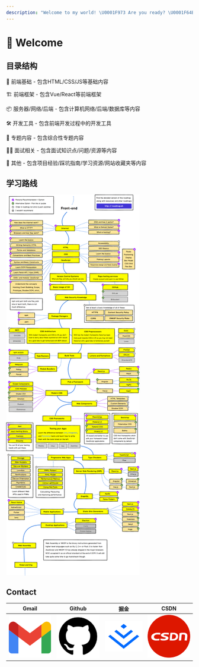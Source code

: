 ```yaml
---
description: "Welcome to my world! \U0001F973 Are you ready? \U0001F64B‍♂️ Let's start! \U0001F4AB"
---
```


# 👋 Welcome

## 目录结构

📖 前端基础 - 包含HTML/CSS/JS等基础内容

🏗 前端框架 - 包含Vue/React等前端框架

📦 服务器/网络/后端 - 包含计算机网络/后端/数据库等内容

🛠 开发工具 - 包含前端开发过程中的开发工具

🤔 专题内容 - 包含综合性专题内容

🧑‍💻 面试相关 - 包含面试知识点/问题/资源等内容

🍭 其他 - 包含项目经验/踩坑指南/学习资源/网站收藏夹等内容

## 学习路线

![](.gitbook/assets/frontend-map-en.png)

## Contact

| Gmail | Github | 掘金 | CSDN |
| :---: | :---: | :---: | :---: |
| [![](.gitbook/assets/gmail.png)](mailto:EnvisionShen@gmail.com) | [![](.gitbook/assets/github.png)](https://github.com/MrEnvision) | [![](.gitbook/assets/juejin.png)](https://juejin.cn/user/1521379822015645) | [![](.gitbook/assets/csdn.png)](https://blog.csdn.net/qq_26549759) |

